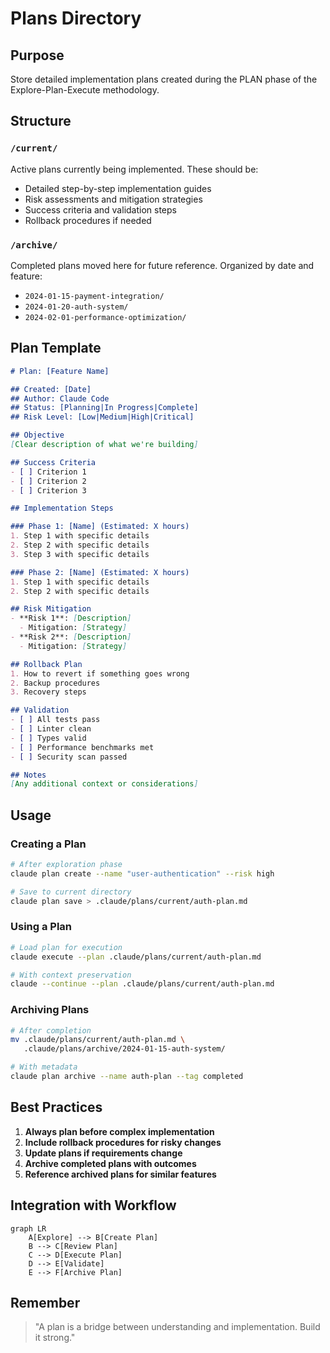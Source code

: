 # Plans Directory

## Purpose
Store detailed implementation plans created during the PLAN phase of the Explore-Plan-Execute methodology.

## Structure

### `/current/`
Active plans currently being implemented. These should be:
- Detailed step-by-step implementation guides
- Risk assessments and mitigation strategies
- Success criteria and validation steps
- Rollback procedures if needed

### `/archive/`
Completed plans moved here for future reference. Organized by date and feature:
- `2024-01-15-payment-integration/`
- `2024-01-20-auth-system/`
- `2024-02-01-performance-optimization/`

## Plan Template

```markdown
# Plan: [Feature Name]

## Created: [Date]
## Author: Claude Code
## Status: [Planning|In Progress|Complete]
## Risk Level: [Low|Medium|High|Critical]

## Objective
[Clear description of what we're building]

## Success Criteria
- [ ] Criterion 1
- [ ] Criterion 2
- [ ] Criterion 3

## Implementation Steps

### Phase 1: [Name] (Estimated: X hours)
1. Step 1 with specific details
2. Step 2 with specific details
3. Step 3 with specific details

### Phase 2: [Name] (Estimated: X hours)
1. Step 1 with specific details
2. Step 2 with specific details

## Risk Mitigation
- **Risk 1**: [Description]
  - Mitigation: [Strategy]
- **Risk 2**: [Description]
  - Mitigation: [Strategy]

## Rollback Plan
1. How to revert if something goes wrong
2. Backup procedures
3. Recovery steps

## Validation
- [ ] All tests pass
- [ ] Linter clean
- [ ] Types valid
- [ ] Performance benchmarks met
- [ ] Security scan passed

## Notes
[Any additional context or considerations]
```

## Usage

### Creating a Plan
```bash
# After exploration phase
claude plan create --name "user-authentication" --risk high

# Save to current directory
claude plan save > .claude/plans/current/auth-plan.md
```

### Using a Plan
```bash
# Load plan for execution
claude execute --plan .claude/plans/current/auth-plan.md

# With context preservation
claude --continue --plan .claude/plans/current/auth-plan.md
```

### Archiving Plans
```bash
# After completion
mv .claude/plans/current/auth-plan.md \
   .claude/plans/archive/2024-01-15-auth-system/

# With metadata
claude plan archive --name auth-plan --tag completed
```

## Best Practices

1. **Always plan before complex implementation**
2. **Include rollback procedures for risky changes**
3. **Update plans if requirements change**
4. **Archive completed plans with outcomes**
5. **Reference archived plans for similar features**

## Integration with Workflow

```mermaid
graph LR
    A[Explore] --> B[Create Plan]
    B --> C[Review Plan]
    C --> D[Execute Plan]
    D --> E[Validate]
    E --> F[Archive Plan]
```

## Remember

> "A plan is a bridge between understanding and implementation. Build it strong."